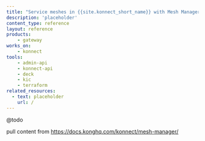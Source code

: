 ```yaml
---
title: "Service meshes in {{site.konnect_short_name}} with Mesh Manager"
description: 'placeholder'
content_type: reference
layout: reference
products:
    - gateway
works_on:
    - konnect
tools:
    - admin-api
    - konnect-api
    - deck
    - kic
    - terraform
related_resources:
  - text: placeholder
    url: /
---
```


@todo

pull content from https://docs.konghq.com/konnect/mesh-manager/